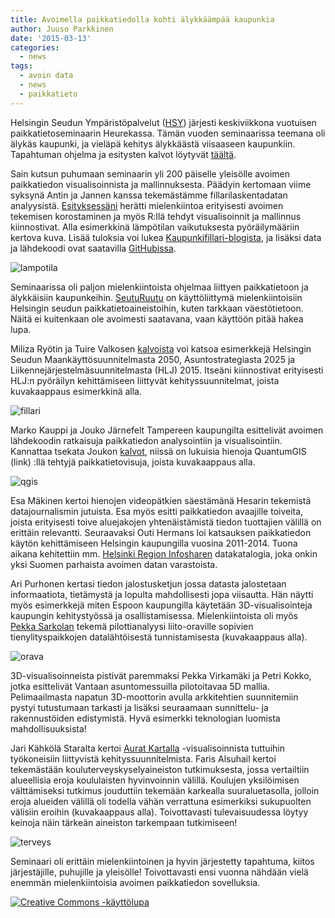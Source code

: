 ```yaml
---
title: Avoimella paikkatiedolla kohti älykkäämpää kaupunkia
author: Juuso Parkkinen
date: '2015-03-13'
categories:
  - news
tags:
  - avoin data
  - news
  - paikkatieto
---
```


Helsingin Seudun Ympäristöpalvelut ([HSY]) järjesti keskiviikkona vuotuisen paikkatietoseminaarin Heurekassa. Tämän vuoden seminaarissa teemana oli älykäs kaupunki, ja vieläpä kehitys älykkäästä viisaaseen kaupunkiin. Tapahtuman ohjelma ja esitysten kalvot löytyvät [täältä][hsy-kalvot].

[HSY]: https://www.hsy.fi/fi/asukkaalle/Sivut/default.aspx
[hsy-kalvot]: https://www.hsy.fi/fi/asiantuntijalle/tapahtumat/seminaarit/paikkatietoseminaarit/Sivut/Paikkatietoseminaarit.aspx

Sain kutsun puhumaan seminaarin yli 200 päiselle yleisölle avoimen paikkatiedon visualisoinnista ja mallinnuksesta. Päädyin kertomaan viime syksynä Antin ja Jannen kanssa tekemästämme fillarilaskentadatan analyysistä. [Esityksessäni][kalvot] herätti mielenkiintoa erityisesti avoimen tekemisen korostaminen ja myös R:llä tehdyt visualisoinnit ja mallinnus kiinnostivat. Alla esimerkkinä lämpötilan vaikutuksesta pyöräilymääriin kertova kuva. Lisää tuloksia voi lukea [Kaupunkifillari-blogista][blogi], ja lisäksi data ja lähdekoodi ovat saatavilla [GitHubissa].

![lampotila](/post/2015-03-13-hsy-paikkatietoseminaari.fi_files/a4f_lampotila_vari_v2.png)

[kalvot]: http://www.slideshare.net/ouzor/hsy-2015-fillaridata
[blogi]: http://www.kaupunkifillari.fi/blog/2015/03/04/pyoraily-on-arkista-touhua
[GitHubissa]: https://github.com/apoikola/fillarilaskennat/

Seminaarissa oli paljon mielenkiintoista ohjelmaa liittyen paikkatietoon ja älykkäisiin kaupunkeihin. [SeutuRuutu] on käyttöliittymä mielenkiintoisiin Helsingin seudun paikkatietoaineistoihin, kuten tarkkaan väestötietoon. Näitä ei kuitenkaan ole avoimesti saatavana, vaan käyttöön pitää hakea lupa.

[SeutuRuutu]: https://www.hsy.fi/fi/asiantuntijalle/seututieto/paikkatiedot/Sivut/SeutuRuutu.aspx


Miliza Ryötin ja Tuire Valkosen [kalvoista][hki-kalvot] voi katsoa esimerkkejä Helsingin Seudun Maankäyttösuunnitelmasta 2050, Asuntostrategiasta 2025 ja Liikennejärjestelmäsuunnitelmasta (HLJ) 2015. Itseäni kiinnostivat erityisesti HLJ:n pyöräilyn kehittämiseen liittyvät kehityssuunnitelmat, joista kuvakaappaus esimerkkinä alla.

![fillari](/post/2015-03-13-hsy-paikkatietoseminaari.fi_files/fillari_elama.png)

[hki-kalvot]: https://www.hsy.fi/fi/asiantuntijalle/tapahtumat/seminaarit/paikkatietoseminaarit/Documents/2015/Miliza_Ryoti_ja_Tuire_Valkonen.pdf

Marko Kauppi ja Jouko Järnefelt Tampereen kaupungilta esittelivät avoimen lähdekoodin ratkaisuja paikkatiedon analysointiin ja visualisointiin. Kannattaa tsekata Joukon [kalvot][jouko-kalvot], niissä on lukuisia hienoja QuantumGIS (link) :llä tehtyjä paikkatietovisuja, joista kuvakaappaus alla.

![qgis](/post/2015-03-13-hsy-paikkatietoseminaari.fi_files/qgis.png)

[jouko-kalvot]: https://www.hsy.fi/fi/asiantuntijalle/tapahtumat/seminaarit/paikkatietoseminaarit/Documents/2015/Jouko_Jarnefelt.pdf

Esa Mäkinen kertoi hienojen videopätkien säestämänä Hesarin tekemistä datajournalismin jutuista. Esa myös esitti paikkatiedon avaajille toiveita, joista erityisesti toive aluejakojen yhtenäistämistä tiedon tuottajien välillä on erittäin relevantti. Seuraavaksi Outi Hermans loi katsauksen paikkatiedon käytön kehittämiseen Helsingin kaupungilla vuosina 2011-2014. Tuona aikana kehitettiin mm. [Helsinki Region Infosharen][hri] datakatalogia, joka onkin yksi Suomen parhaista avoimen datan varastoista.

[hri]: http://hri.fi/

Ari Purhonen kertasi tiedon jalostusketjun jossa datasta jalostetaan informaatiota, tietämystä ja lopulta mahdollisesti jopa viisautta. Hän näytti myös esimerkkejä miten Espoon kaupungilla käytetään 3D-visualisointeja kaupungin kehitystyössä ja osallistamisessa. Mielenkiintoista oli myös [Pekka Sarkolan][gispo] tekemä pilottianalyysi liito-oraville sopivien tienylityspaikkojen datalähtöisestä tunnistamisesta (kuvakaappaus alla).

![orava](/post/2015-03-13-hsy-paikkatietoseminaari.fi_files/orava.png)

[gispo]: http://gispo.fi/Gispo

3D-visualisoinneista pistivät paremmaksi Pekka Virkamäki ja Petri Kokko, jotka esittelivät Vantaan asuntomessuilla pilotoitavaa 5D mallia. Pelimaailmasta napatun 3D-moottorin avulla arkkitehtien suunnitemiin pystyi tutustumaan tarkasti ja lisäksi seuraamaan sunnittelu- ja rakennustöiden edistymistä. Hyvä esimerkki teknologian luomista mahdollisuuksista!

Jari Kähkölä Staralta kertoi [Aurat Kartalla] -visualisoinnista tuttuihin työkoneisiin liittyvistä kehityssuunnitelmista. Faris Alsuhail kertoi tekemästään kouluterveyskyselyaineiston tutkimuksesta, jossa vertailtiin alueellisia eroja koululaisten hyvinvoinnin välillä. Koulujen yksilöimisen välttämiseksi tutkimus jouduttiin tekemään karkealla suuraluetasolla, jolloin eroja alueiden välillä oli todella vähän verrattuna esimerkiksi sukupuolten välisiin eroihin (kuvakaappaus alla). Toivottavasti tulevaisuudessa löytyy keinoja näin tärkeän aineiston tarkempaan tutkimiseen!

![terveys](/post/2015-03-13-hsy-paikkatietoseminaari.fi_files/terveys.png)

[Aurat Kartalla]: http://www.auratkartalla.com/

Seminaari oli erittäin mielenkiintoinen ja hyvin järjestetty tapahtuma, kiitos järjestäjille, puhujille ja yleisölle! Toivottavasti ensi vuonna nähdään vielä enemmän mielenkiintoisia avoimen paikkatiedon sovelluksia.



<a rel="license" href="http://creativecommons.org/licenses/by/4.0/">
<img alt="Creative Commons -käyttölupa" style="border-width:0"
src="http://i.creativecommons.org/l/by/4.0/88x31.png" /> </a>